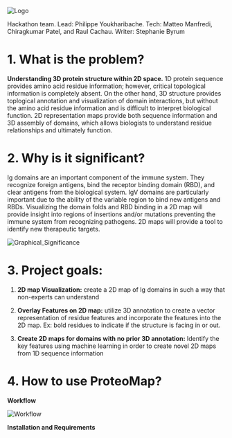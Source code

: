 
![Logo](https://github.com/hackathonismb/2D-Maps-for-Ig-domains-and-for-RBDs/blob/main/Logo-10.png)

Hackathon team. Lead: Philippe Youkharibache. Tech: Matteo Manfredi, Chiragkumar Patel, and Raul Cachau. Writer: Stephanie Byrum

# 1. What is the problem? 

**Understanding 3D protein structure within 2D space.** 1D protein sequence provides amino acid residue information; however, critical topological information is completely absent. On the other hand, 3D structure provides toplogical annotation and visualization of domain interactions, but without the amino acid residue information and is difficult to interpret biological function. 2D representation maps provide both sequence information and 3D assembly of domains, which allows biologists to understand residue relationships and ultimately function. 

# 2. Why is it significant? 

Ig domains are an important component of the immune system. They recognize foreign antigens, bind the receptor binding domain (RBD), and clear antigens from the biological system. IgV domains are particularly important due to the ability of the variable region to bind new antigens and RBDs. Visualizing the domain folds and RBD binding in a 2D map will provide insight into regions of insertions and/or mutations preventing the immune system from recognizing pathogens. 2D maps will provide a tool to identify new therapeutic targets. 

![Graphical_Significance](https://github.com/hackathonismb/2D-Maps-for-Ig-domains-and-for-RBDs/blob/main/2D-biocontext.001.jpeg)

# 3. Project goals:

1. **2D map Visualization:** create a 2D map of Ig domains in such a way that non-experts can understand

2. **Overlay Features on 2D map:** utilize 3D annotation to create a vector representation of residue features and incorporate the features into the 2D map. Ex: bold residues to indicate if the structure is facing in or out. 

3. **Create 2D maps for domains with no prior 3D annotation:** Identify the key features using machine learning in order to create novel 2D maps from 1D sequence information

# 4. How to use ProteoMap?

**Workflow** 

![Workflow](https://github.com/hackathonismb/2D-Maps-for-Ig-domains-and-for-RBDs/blob/main/Workflow.001.jpeg)

**Installation and Requirements** 

